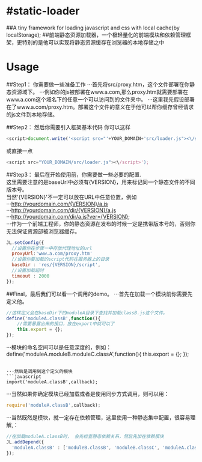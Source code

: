 #static-loader
=============

##A tiny framework for loading javascript and css with local cache(by localStorage);
##前端静态资源加载器，一个极轻量化的前端模块和依赖管理框架，更特别的是他可以实现将静态资源缓存在浏览器的本地存储之中

Usage
=============
##Step1：
你需要做一些准备工作
⋅⋅⋅首先将src/proxy.htm，这个文件部署在你静态资源域下。
⋅⋅⋅例如你的js被部署在www.a.com,那么proxy.htm就需要部署在www.a.com这个域名下的任意一个可以访问到的文件夹中。
⋅⋅⋅这里我先假设部署在了www.a.com/proxy.htm。部署这个文件的意义在于他可以帮你缓存曾经请求的js文件到本地存储。

##Step2：
然后你需要引入框架基本代码
你可以这样
```javascript
<script>document.write('<script src="'+YOUR_DOMAIN+'src/loader.js"><\/script>');</script>
```
或直接一点
```javascript
<script src="YOUR_DOMAIN/src/loader.js"><\/script>');
```

##Step3：
最后在开始使用前，你需要做一些必要的配置.  
这里需要注意的是baseUrl中必须有{VERSION}，用来标记同一个静态文件的不同版本号。  
当然'{VERSION}'不一定可以放在URL中任意位置，例如  
⋅⋅⋅http://yourdomain.com/{VERSION}/a.js  
⋅⋅⋅http://yourdomain.com/dir/{VERSION}/a.js  
⋅⋅⋅http://yourdomain.com/dir/a.js?ver={VERSION};  
⋅⋅⋅作为一个前端工程师，你的静态资源在发布的时候一定是携带版本号的，否则你无法保证资源部被浏览器缓存。  

```javascript
JL.setConfig({
  //设置你在步骤一中存放代理地址的url
  proxyUrl:'www.a.com/proxy.htm'
  //设置你要加载的script代码在服务器上的目录
  baseDir : 'res/{VERSION}/script',
  //设置加载超时
  timeout : 2000
});
```

##Final，最后我们可以看一个调用的demo。
⋅⋅⋅首先在加载一个模块前你需要先定义他。
```javascript
//这样定义会在baseDir下的moduleA目录下查找并加载classB.js这个文件。
define('moduleA.classB',function(){
	//需要暴露出来的接口，放在export中就可以了
	this.export = {};
});
```

⋅⋅⋅模块的命名空间可以是任意深度的，例如：
define('moduleA.moduleB.moduleC.classA',function(){
	this.export = {};
});
```

⋅⋅⋅然后是调用到这个定义的模块  
```javascript
import('moduleA.classB',callback);
```
⋅⋅⋅当然如果你确定模块已经加载或者是使用同步方式调用，则可以用：  
```javascript
require('moduleA.classB',callback);
```

⋅⋅⋅当然既然是模块，就一定存在依赖管理，这里使用一种静态集中配置，很容易理解,：
```javascript
//在加载moduleA.classB时， 会先检查静态依赖关系，然后先加在依赖模块
JL.addDepend({
  'moduleA.classB' : ['moduleB.classB', 'moduleB.classC', 'moduleA.classA'],
});
```

